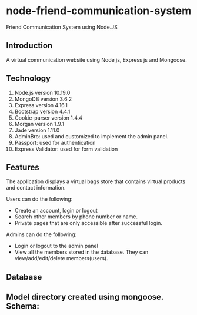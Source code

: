 # node-friend-communication-system
Friend Communication System using Node.JS

Introduction
---
A virtual communication website using Node js, Express js and Mongoose.

Technology
---
1. Node.js version 10.19.0
2. MongoDB version 3.6.2
3. Express version 4.16.1
4. Bootstrap version 4.4.1
5. Cookie-parser version 1.4.4
6. Morgan version 1.9.1
7. Jade version 1.11.0
8. AdminBro: used and customized to implement the admin panel.
9. Passport: used for authentication
10. Express Validator: used for form validation


Features
---
The application displays a virtual bags store that contains virtual products and contact information.

Users can do the following:

- Create an account, login or logout
- Search other members by phone number or name.
- Private pages that are only accessible after successful login.

Admins can do the following:

- Login or logout to the admin panel
- View all the members stored in the database. They can view/add/edit/delete members(users).

Database
---
Model directory created using mongoose.
Schema:
--





